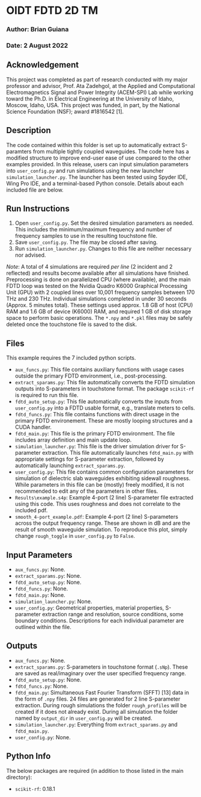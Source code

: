 # OIDT FDTD 2D TM
### Author: Brian Guiana
### Date: 2 August 2022

## Acknowledgement
This project was completed as part of research conducted with my major professor and advisor, Prof. Ata Zadehgol, at the Applied and Computational Electromagnetics Signal and Power Integrity (ACEM-SPI) Lab while working toward the Ph.D. in Electrical Engineering at the University of Idaho, Moscow, Idaho, USA. This project was funded, in part, by the National Science Foundation (NSF); award #1816542 [1].

## Description
The code contained within this folder is set up to automatically extract S-paramters from multiple tightly coupled waveguides. The code here has a modified structure to improve end-user ease of use compared to the other examples provided. In this release, users can input simulation parameters into `user_config.py` and run simulations using the new launcher `simulation_launcher.py`. The launcher has been tested using Spyder IDE, Wing Pro IDE, and a terminal-based Python console. Details about each included file are below.

## Run Instructions
1. Open `user_config.py`. Set the desired simulation parameters as needed. This includes the minimum/maximum frequency and number of frequency samples to use in the resulting touchstone file.
2. Save `user_config.py`. The file may be closed after saving.
3. Run `simulation_launcher.py`. Changes to this file are neither necessary nor advised.

*Note*: A total of 4 simulations are required _*per line*_ (2 incident and 2 reflected) and results become available after all simulations have finished. Preprocessing is done on parallelized CPU (where available), and the main FDTD loop was tested on the Nvidia Quadro K6000 Graphical Processing Unit (GPU) with 2 coupled lines over 10,001 frequency samples between 170 THz and 230 THz. Individual simulations completed in under 30 seconds (Approx. 5 minutes total). These settings used approx. 1.8 GB of host (CPU) RAM and 1.6 GB of device (K6000) RAM, and required 1 GB of disk storage space to perform basic operations. The `*.npy` and `*.pkl` files may be safely deleted once the touchstone file is saved to the disk.

## Files
This example requires the 7 included python scripts.
- `aux_funcs.py`: This file contains auxiliary functions with usage cases outside the primary FDTD environment, i.e., post-processing.
- `extract_sparams.py`: This file automatically converts the FDTD simulation outputs into S-parameters in touchstone format. The package `scikit-rf` is required to run this file.
- `fdtd_auto_setup.py`: This file automatically converts the inputs from `user_config.py` into a FDTD usable format, e.g., translate meters to cells.
- `fdtd_funcs.py`: This file contains functions with direct usage in the primary FDTD environement. These are mostly looping structures and a CUDA handler.
- `fdtd_main.py`: This file is the primary FDTD environment. The file includes array definition and main update loop.
- `simulation_launcher.py`: This file is the driver simulation driver for S-parameter extraction. This file automatically launches `fdtd_main.py` with appropriate settings for S-parameter extraction, followed by automatically launching `extract_sparams.py`.
- `user_config.py`: This file contains common configuration parameters for simulation of dielectric slab waveguides exhibiting sidewall roughness. While parameters in this file can be (mostly) freely modified, it is not recommended to edit any of the parameters in other files.
- `Results\example.s4p`: Example 4-port (2 line) S-parameter file extracted using this code. This uses roughness and does not correlate to the included pdf.
- `smooth_4-port_example.pdf`: Example 4-port (2 line) S-parameters across the output frequency range. These are shown in dB and are the result of smooth waveguide simulation. To reproduce this plot, simply change `rough_toggle` in `user_config.py` to `False`.

## Input Parameters
- `aux_funcs.py`: None.
- `extract_sparams.py`: None.
- `fdtd_auto_setup.py`: None.
- `fdtd_funcs.py`: None.
- `fdtd_main.py`: None.
- `simulation_launcher.py`: None.
- `user_config.py`: Geometrical properties, material properties, S-parameter extraction range and resolution, source conditions, some boundary conditions. Descriptions for each individual parameter are outlined within the file.

## Outputs
- `aux_funcs.py`: None.
- `extract_sparams.py`: S-parameters in touchstone format (`.sNp`). These are saved as real/imaginary over the user specified frequency range.
- `fdtd_auto_setup.py`: None.
- `fdtd_funcs.py`: None.
- `fdtd_main.py`: Simultaneous Fast Fourier Transform (SFFT) [13] data in the form of `.npy` files. 24 files are generated for 2 line S-parameter extraction. During rough simulations the folder `rough_profiles` will be created if it does not already exist. During all simulation the folder named by `output_dir` in `user_config.py` will be created.
- `simulation_launcher.py`: Everything from `extract_sparams.py` and `fdtd_main.py`.
- `user_config.py`: None.

## Python Info
The below packages are required (in addition to those listed in the main directory):
- `scikit-rf`: 0.18.1

